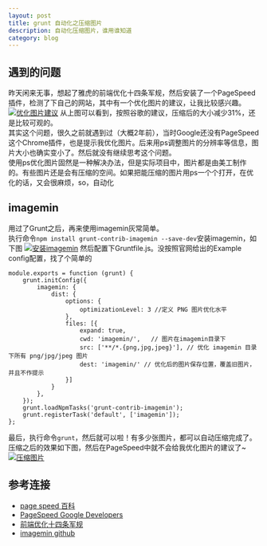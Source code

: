 ```yaml
---
layout: post
title: grunt 自动化之压缩图片
description: 自动化压缩图片，谁用谁知道
category: blog
---
```


## 遇到的问题
昨天闲来无事，想起了雅虎的前端优化十四条军规，然后安装了一个PageSpeed插件，检测了下自己的网站，其中有一个优化图片的建议，让我比较感兴趣。
[![优化图片建议][image_pageSpeed]][image_pageSpeed]
从上图可以看到，按照谷歌的建议，压缩后的大小减少31%，还是比较可观的。  
其实这个问题，很久之前就遇到过（大概2年前），当时Google还没有PageSpeed这个Chrome插件，也是提示我优化图片。后来用ps调整图片的分辨率等信息，图片大小也确实变小了。然后就没有继续思考这个问题。  
使用ps优化图片固然是一种解决办法，但是实际项目中，图片都是由美工制作的。有些图片还是会有压缩的空间。如果把能压缩的图片用ps一个个打开，在优化的话，又会很麻烦，so，自动化

## imagemin
用过了Grunt之后，再来使用imagemin灰常简单。  
执行命令`npm install grunt-contrib-imagemin --save-dev`安装imagemin，如下图
[![安装imagemin][install_imagemin]][install_imagemin]
然后配置下Gruntfile.js。没按照官网给出的Example config配置，找了个简单的
    
    module.exports = function (grunt) {
	    grunt.initConfig({
	        imagemin: {
	            dist: {
	                options: {
	                    optimizationLevel: 3 //定义 PNG 图片优化水平
	                },
	                files: [{
	                    expand: true,
	                    cwd: 'imagemin/',	// 图片在imagemin目录下
	                    src: ['**/*.{png,jpg,jpeg}'], // 优化 imagemin 目录下所有 png/jpg/jpeg 图片
	                    dest: 'imagemin/' // 优化后的图片保存位置，覆盖旧图片，并且不作提示
	                }]
	            }
	        },
	    });
	    grunt.loadNpmTasks('grunt-contrib-imagemin');
	    grunt.registerTask('default', ['imagemin']);
	};
最后，执行命令`grunt`，然后就可以啦！有多少张图片，都可以自动压缩完成了。  
压缩之后的效果如下图，然后在PageSpeed中就不会给我优化图片的建议了~
[![压缩图片][after_imagemin]][after_imagemin]

## 参考连接
- [page speed 百科][page speed]
- [PageSpeed Google Developers][PageSpeed Tools]
- [前端优化十四条军规][前端优化十四条军规]
- [imagemin github][imagemin]


[page speed]:    http://baike.baidu.com/link?url=DxwsmKuA2uZm0h3-FJpwQ1opqt9HwSwNt-_lMxfCJoFuP3xwxLzEc5Toq9uUENnvA9ekjQcX5WmumxVRy0uxJ_
[image_pageSpeed]:    http://siberiawolf.qiniudn.com/images/grunt_imagemin/image_pageSpeed.png
[install_imagemin]:    http://siberiawolf.qiniudn.com/images/grunt_imagemin/install_imagemin.png
[after_imagemin]:    http://siberiawolf.qiniudn.com/images/grunt_imagemin/after_imagemin.png
[PageSpeed Tools]:    https://developers.google.com/speed/pagespeed/?hl=zh-CN
[前端优化十四条军规]:    http://developer.51cto.com/art/201207/347525_all.htm
[imagemin]:    https://github.com/gruntjs/grunt-contrib-imagemin




